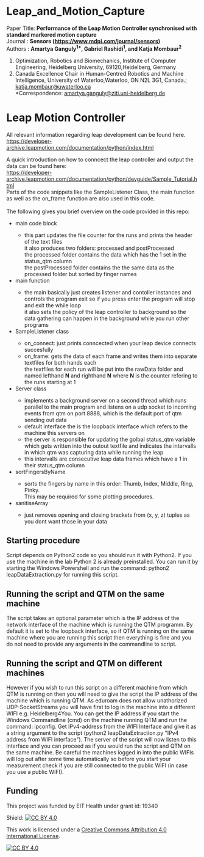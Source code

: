 # Leap_and_Motion_Capture

Paper Title: <b>Performance of the Leap Motion Controller synchronised with standard markered motion capture</b><br>
Journal    : <b>Sensors (https://www.mdpi.com/journal/sensors)</b><br>
Authors    : <b>Amartya Ganguly<sup>1*</sup>, Gabriel Rashidi<sup>1</sup>, and Katja Mombaur<sup>2</sup> </b><br>

1. Optimization, Robotics and Biomechanics, Institute of Computer Engineering, Heidelberg University, 69120,Heidelberg, Germany<br>
2. Canada Excellence Chair in Human-Centred Robotics and Machine Intelligence, University of Waterloo,Waterloo, ON N2L 3G1, Canada.;
katja.mombaur@uwaterloo.ca<br>
*Correspondence: amartya.ganguly@ziti.uni-heidelberg.de<br>

# Leap Motion Controller
All relevant information regarding leap development can be found here.<br>
https://developer-archive.leapmotion.com/documentation/python/index.html

A quick introduction on how to conncect the leap controller and output the data can be found here:<br>
https://developer-archive.leapmotion.com/documentation/python/devguide/Sample_Tutorial.html <br>
Parts of the code snippets like the SampleListener Class, the main function as well as the on_frame function are also used in this code.<br><br>
The following gives you brief overview on the code provided in this repo:<br>
<ul>
  <li>main code block</li>
  <ul>
    <li>this part updates the file counter for the runs and prints the header of the text files<br>
      it also produces two folders: processed and postProcessed<br>
      the processed folder contains the data which has the 1 set in the status_qtm column<br>
      the postProcessed folder contains the the same data as the processed folder but sorted by finger names</li>
  </ul>
  <li>main function</li>
  <ul>
    <li>the main basically just creates listener and contoller instances and controls the program exit so if you press enter the program will stop and exit the while loop<br>it also sets the policy of the leap controller to background so the data gathering can happen in the background while you run other programs</li>
  </ul>
  <li>SampleListener class</li>
  <ul>
    <li>on_connect: just prints conncected when your leap device connects succesfully</li>
    <li>on_frame: gets the data of each frame and writes them into separate textfiles for both hands each<br>
      the textfiles for each run will be put into the rawData folder and named lefthand <b>N</b> and righthand <b>N</b> where <b>N</b> is the counter refering to the runs starting at 1</li>
      </ul>
  <li>Server class</li>
  <ul>
    <li>implements a background server on a second thread which runs parallel to the main program and listens on a udp socket to incoming events from qtm on port 8888, which is the default port of qtm sending out data</li>
    <li>default interface the is the loopback interface which refers to the machine this servers on</li>
    <if you dont give the program any parameters then it will use this default confgurations</li>
    <li>the server is responsible for updating the golbal status_qtm variable which gets written into the outout textfile and indicates the intervalls in which qtm was capturing data while running the leap</li>
    <li>this intervalls are consecutive leap data frames which have a 1 in their status_qtm column</li>
  </ul>
  <li>sortFingersByName</li>
  <ul>
    <li> sorts the fingers by name in this order: Thumb, Index, Middle, Ring, Pinky.<br>This may be required for some                                        plotting procedures.</li>
  </ul>
  <li>sanitiseArray</li>
  <ul>
    <li>just removes opening and closing brackets from (x, y, z) tuples as you dont want those in your data</li>
  </ul>
</ul>
  



Starting procedure
------------------
Script depends on Python2 code so you should run it with Python2. If you use the machine in the lab Python 2 is already preinstalled. You can run it by starting the Windows Powershell
and run the command: python2 leapDataExtraction.py for running this script.

Running the script and QTM on the same machine
------------------------------------------
The script takes an optional parameter which is the IP address of the network interface of the machine which is running the QTM programm. By default it is set to the loopback interface,
so if QTM is running on the same machine where you are running this script then everything is fine and you do not need to provide any arguments in the commandline to script.

Running the script and QTM on different machines
--------------------------------------------
However if you wish to run this script on a different machine from which QTM is running on then you will need to give the script the IP address of the machine which is running QTM.
As eduroam does not allow unathorized UDP-SocketStreams you will have first to log in the machine into a different WIFI e.g. Heidelberg4You.
You can get the IP address if you start the  Windows Commandline (cmd) on the machine running QTM and run the command: ipconfig. Get IPv4-address from the WIFI Interface and give it as a
string argument to the script (python2 leapDataExtraction.py "IPv4 address from WIFI interface"). The server of the script will now listen to this interface and you can proceed as if you would run
the script and QTM on the same machine. Be careful the machines logged in into the public WIFIs will log out after some time automatically so before you start your measurement check if you
are still connected to the public WIFI (in case you use a public WIFI).



Funding
-------

This project was funded by EIT Health under grant id: 19340



Shield: [![CC BY 4.0][cc-by-shield]][cc-by]

This work is licensed under a
[Creative Commons Attribution 4.0 International License][cc-by].

[![CC BY 4.0][cc-by-image]][cc-by]

[cc-by]: http://creativecommons.org/licenses/by/4.0/
[cc-by-image]: https://i.creativecommons.org/l/by/4.0/88x31.png
[cc-by-shield]: https://img.shields.io/badge/License-CC%20BY%204.0-lightgrey.svg
